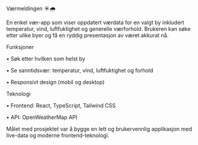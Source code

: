 Værmeldingen ☀️🌧️

En enkel vær-app som viser oppdatert værdata for en valgt by inkludert temperatur, vind, luftfuktighet og generelle værforhold.
Brukeren kan søke etter ulike byer og få en ryddig presentasjon av været akkurat nå.

Funksjoner

• Søk etter hvilken som helst by

• Se sanntidsvær: temperatur, vind, luftfuktighet og forhold

• Responsivt design (mobil og desktop)

Teknologi

• Frontend: React, TypeScript, Tailwind CSS

• API: OpenWeatherMap API

Målet med prosjektet var å bygge en lett og brukervennlig applikasjon med live-data og moderne frontend-teknologi.
